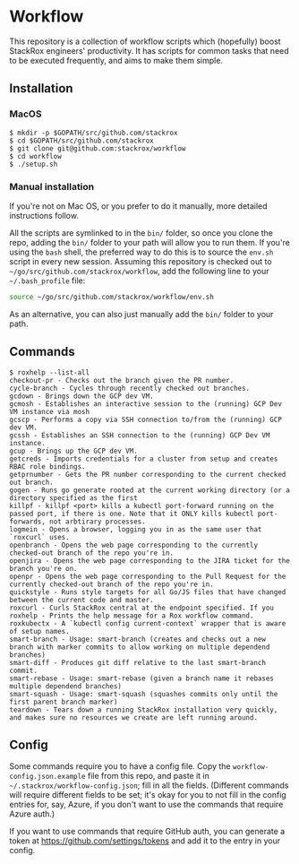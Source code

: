 # Workflow
This repository is a collection of workflow scripts which (hopefully) boost StackRox engineers' productivity. It has scripts for common tasks that need to be executed frequently, and aims to make them simple.

## Installation

### MacOS

```
$ mkdir -p $GOPATH/src/github.com/stackrox
$ cd $GOPATH/src/github.com/stackrox
$ git clone git@github.com:stackrox/workflow
$ cd workflow
$ ./setup.sh
```

### Manual installation

If you're not on Mac OS, or you prefer to do it manually, more detailed instructions follow.

All the scripts are symlinked to in the `bin/` folder, so once you clone the repo, adding the `bin/` folder to your path will allow you to run them. If you're using the `bash` shell, the preferred way to do this is to source the `env.sh` script in every new session. Assuming this repository is checked out to `~/go/src/github.com/stackrox/workflow`, add the following line to your `~/.bash_profile` file:

```sh
source ~/go/src/github.com/stackrox/workflow/env.sh
```

As an alternative, you can also just manually add the `bin/` folder to your path.

## Commands

```
$ roxhelp --list-all
checkout-pr - Checks out the branch given the PR number.
cycle-branch - Cycles through recently checked out branches.
gcdown - Brings down the GCP dev VM.
gcmosh - Establishes an interactive session to the (running) GCP Dev VM instance via mosh
gcscp - Performs a copy via SSH connection to/from the (running) GCP dev VM.
gcssh - Establishes an SSH connection to the (running) GCP Dev VM instance.
gcup - Brings up the GCP dev VM.
getcreds - Imports credentials for a cluster from setup and creates RBAC role bindings.
getprnumber - Gets the PR number corresponding to the current checked out branch.
gogen - Runs go generate rooted at the current working directory (or a directory specified as the first
killpf - killpf <port> kills a kubectl port-forward running on the passed port, if there is one. Note that it ONLY kills kubectl port-forwards, not arbtirary processes.
logmein - Opens a browser, logging you in as the same user that `roxcurl` uses.
openbranch - Opens the web page corresponding to the currently checked-out branch of the repo you're in.
openjira - Opens the web page corresponding to the JIRA ticket for the branch you're on.
openpr - Opens the web page corresponding to the Pull Request for the currently checked-out branch of the repo you're in.
quickstyle - Runs style targets for all Go/JS files that have changed between the current code and master.
roxcurl - Curls StackRox central at the endpoint specified. If you
roxhelp - Prints the help message for a Rox workflow command.
roxkubectx - A `kubectl config current-context` wrapper that is aware of setup names.
smart-branch - Usage: smart-branch (creates and checks out a new branch with marker commits to allow working on multiple dependend branches)
smart-diff - Produces git diff relative to the last smart-branch commit.
smart-rebase - Usage: smart-rebase (given a branch name it rebases multiple dependend branches)
smart-squash - Usage: smart-squash (squashes commits only until the first parent branch marker)
teardown - Tears down a running StackRox installation very quickly, and makes sure no resources we create are left running around.
```

## Config

Some commands require you to have a config file. Copy the `workflow-config.json.example` file from this repo,
and paste it in `~/.stackrox/workflow-config.json`; fill in all the fields.
(Different commands will require different fields to be set; it's okay for you to not fill in the config entries for,
say, Azure, if you don't want to use the commands that require Azure auth.)

If you want to use commands that require GitHub auth, you can generate a token at https://github.com/settings/tokens and add it to the entry in your config.

